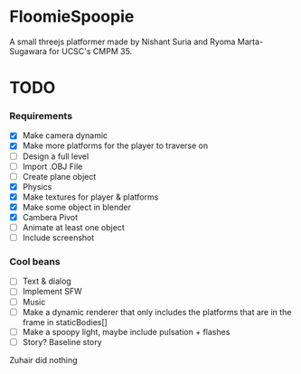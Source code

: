 # FloomieSpoopie
A small threejs platformer made by Nishant Suria and Ryoma Marta-Sugawara for UCSC's CMPM 35.



# TODO
### Requirements
- [x] Make camera dynamic
- [x] Make more platforms for the player to traverse on
- [ ] Design a full level
- [ ] Import .OBJ File
- [ ] Create plane object
- [x] Physics
- [x] Make textures for player & platforms
- [x] Make some object in blender
- [x] Cambera Pivot
- [ ] Animate at least one object
- [ ] Include screenshot

### Cool beans
- [ ] Text & dialog
- [ ] Implement SFW
- [ ] Music
- [ ] Make a dynamic renderer that only includes the platforms that are in the frame in staticBodies[]
- [ ] Make a spoopy light, maybe include pulsation + flashes
- [ ] Story? Baseline story

Zuhair did nothing
